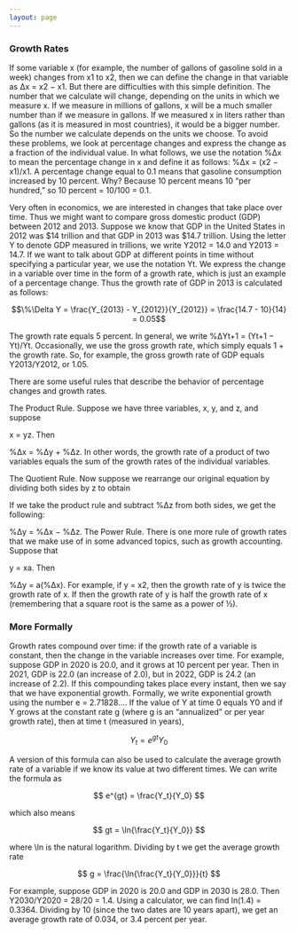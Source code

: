 ```yaml
---
layout: page
---
```


<h3>Growth Rates</h3>

If some variable x (for example, the number of gallons of gasoline sold in a week) changes from x1 to x2, then we can define the change in that variable as Δx = x2 − x1. But there are difficulties with this simple definition. The number that we calculate will change, depending on the units in which we measure x. If we measure in millions of gallons, x will be a much smaller number than if we measure in gallons. If we measured x in liters rather than gallons (as it is measured in most countries), it would be a bigger number. So the number we calculate depends on the units we choose. To avoid these problems, we look at percentage changes and express the change as a fraction of the individual value. In what follows, we use the notation %Δx to mean the percentage change in x and define it as follows: %Δx = (x2 − x1)/x1. A percentage change equal to 0.1 means that gasoline consumption increased by 10 percent. Why? Because 10 percent means 10 “per hundred,” so 10 percent = 10/100 = 0.1.

Very often in economics, we are interested in changes that take place over time. Thus we might want to compare gross domestic product (GDP) between 2012 and 2013. Suppose we know that GDP in the United States in 2012 was $14 trillion and that GDP in 2013 was $14.7 trillion. Using the letter Y to denote GDP measured in trillions, we write Y2012 = 14.0 and Y2013 = 14.7. If we want to talk about GDP at different points in time without specifying a particular year, we use the notation Yt. We express the change in a variable over time in the form of a growth rate, which is just an example of a percentage change. Thus the growth rate of GDP in 2013 is calculated as follows:

$$\%\Delta Y = \frac{Y_{2013} - Y_{2012}}{Y_{2012}} = \frac{14.7 - 10}{14} = 0.05$$


The growth rate equals 5 percent. In general, we write %ΔYt+1 = (Yt+1 − Yt)/Yt. Occasionally, we use the gross growth rate, which simply equals 1 + the growth rate. So, for example, the gross growth rate of GDP equals Y2013/Y2012, or 1.05.

There are some useful rules that describe the behavior of percentage changes and growth rates.

The Product Rule. Suppose we have three variables, x, y, and z, and suppose

x = yz.
Then

%Δx = %Δy + %Δz.
In other words, the growth rate of a product of two variables equals the sum of the growth rates of the individual variables.

The Quotient Rule. Now suppose we rearrange our original equation by dividing both sides by z to obtain

If we take the product rule and subtract %Δz from both sides, we get the following:

%Δy = %Δx − %Δz.
The Power Rule. There is one more rule of growth rates that we make use of in some advanced topics, such as growth accounting. Suppose that

y = xa.
Then

%Δy = a(%Δx).
For example, if y = x2, then the growth rate of y is twice the growth rate of x. If then the growth rate of y is half the growth rate of x (remembering that a square root is the same as a power of ½).

### More Formally

Growth rates compound over time: if the growth rate of a variable is constant, then the change in the variable increases over time. For example, suppose GDP in 2020 is 20.0, and it grows at 10 percent per year. Then in 2021, GDP is 22.0 (an increase of 2.0), but in 2022, GDP is 24.2 (an increase of 2.2). If this compounding takes place every instant, then we say that we have exponential growth. Formally, we write exponential growth using the number e = 2.71828.… If the value of Y at time 0 equals Y0 and if Y grows at the constant rate g (where g is an “annualized” or per year growth rate), then at time t (measured in years),

$$ Y_t = e^{gt}Y_0 $$

A version of this formula can also be used to calculate the average growth rate of a variable if we know its value at two different times. We can write the formula as

$$ e^{gt} = \frac{Y_t}{Y_0} $$

which also means

$$ gt = \ln{\frac{Y_t}{Y_0}} $$

where \ln is the natural logarithm. Dividing by t we get the average growth rate

$$ g = \frac{\ln{\frac{Y_t}{Y_0}}}{t} $$

For example, suppose GDP in 2020 is 20.0 and GDP in 2030 is 28.0. Then Y2030/Y2020 = 28/20 = 1.4. Using a calculator, we can find ln(1.4) = 0.3364. Dividing by 10 (since the two dates are 10 years apart), we get an average growth rate of 0.034, or 3.4 percent per year.
